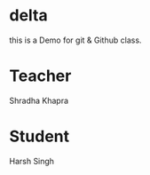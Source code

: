# delta
this is a Demo for git &amp; Github class.

# Teacher
Shradha Khapra

# Student
Harsh Singh
